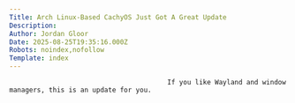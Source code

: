 ```yaml
---
Title: Arch Linux-Based CachyOS Just Got A Great Update
Description: 
Author: Jordan Gloor
Date: 2025-08-25T19:35:16.000Z
Robots: noindex,nofollow
Template: index
---
```


                                            If you like Wayland and window managers, this is an update for you.
                                        